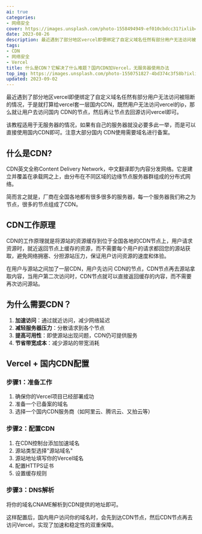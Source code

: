 ```yaml
---
ai: true
categories:
- 网络安全
cover: https://images.unsplash.com/photo-1558494949-ef010cbdcc31?ixlib=rb-4.0.3&auto=format&fit=crop&w=2070&q=80
date: 2023-08-26
description: 最近遇到了部分地区vercel即便绑定了自定义域名任然有部分用户无法访问被阻断的情况，于是就打算给vercel套一层国内CDN
tags:
- CDN
- 网络安全
- Vercel
title: 什么是CDN？它解决了什么难题？国内CDN加Vercel，无服务器使用办法
top_img: https://images.unsplash.com/photo-1550751827-4bd374c3f58b?ixlib=rb-4.0.3&auto=format&fit=crop&w=2070&q=80
updated: 2023-09-02
---
```


最近遇到了部分地区vercel即便绑定了自定义域名任然有部分用户无法访问被阻断的情况，于是就打算给vercel套一层国内CDN，既然用户无法访问vercel的ip，那么就让用户去访问国内 CDN的节点，然后再让节点去回源访问vercel即可。

该教程适用于无服务器的情况，如果有自己的服务器就没必要多此一举，而是可以直接使用国内CDN即可。注意大部分国内 CDN使用需要域名进行备案。

## 什么是CDN?

CDN英文全称Content Delivery Network，中文翻译即为内容分发网络。它是建立并覆盖在承载网之上，由分布在不同区域的边缘节点服务器群组成的分布式网络。

简而言之就是，厂商在全国各地都有很多很多的服务器，每一个服务器我们称之为节点，很多的节点组成了CDN。

## CDN工作原理

CDN的工作原理就是将源站的资源缓存到位于全国各地的CDN节点上，用户请求资源时，就近返回节点上缓存的资源，而不需要每个用户的请求都回您的源站获取，避免网络拥塞、分担源站压力，保证用户访问资源的速度和体验。

在用户与源站之间加了一层CDN，用户先访问 CDN的节点，CDN节点再去源站拿取内容，当用户第二次访问时，CDN节点就可以直接返回缓存的内容，而不需要再次访问源站。

## 为什么需要CDN？

1. **加速访问**：通过就近访问，减少网络延迟
2. **减轻服务器压力**：分散请求到各个节点
3. **提高可用性**：即使源站出现问题，CDN仍可提供服务
4. **节省带宽成本**：减少源站的带宽消耗

## Vercel + 国内CDN配置

### 步骤1：准备工作

1. 确保你的Vercel项目已经部署成功
2. 准备一个已备案的域名
3. 选择一个国内CDN服务商（如阿里云、腾讯云、又拍云等）

### 步骤2：配置CDN

1. 在CDN控制台添加加速域名
2. 源站类型选择"源站域名"
3. 源站地址填写你的Vercel域名
4. 配置HTTPS证书
5. 设置缓存规则

### 步骤3：DNS解析

将你的域名CNAME解析到CDN提供的地址即可。

这样配置后，国内用户访问你的域名时，会先到达CDN节点，然后CDN节点再去访问Vercel，实现了加速和稳定性的双重保障。
